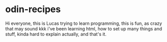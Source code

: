 # odin-recipes
Hi everyone, this is Lucas trying to learn programming, this is fun, as crazy that may sound kkk
i've been learning html, how to set up many things and stuff, kinda hard to explain actually,
and that's it. 